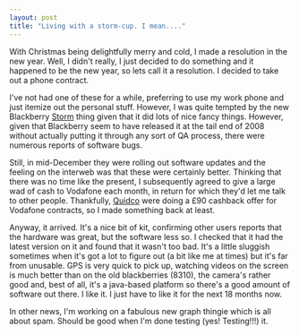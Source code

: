 ```yaml
---
layout: post
title: "Living with a storm-cup. I mean...."
---
```

With Christmas being delightfully merry and cold, I made a resolution in the
new year. Well, I didn't really, I just decided to do something and it
happened to be the new year, so lets call it a resolution. I decided to take
out a phone contract.

I've not had one of these for a while, preferring to use my work phone and
just itemize out the personal stuff. However, I was quite tempted by the new
Blackberry [Storm][1] thing given that it did lots of nice fancy things.
However, given that Blackberry seem to have released it at the tail end of
2008 without actually putting it through any sort of QA process, there were
numerous reports of software bugs.

Still, in mid-December they were rolling out software updates and the feeling
on the interweb was that these were certainly better. Thinking that there was
no time like the present, I subsequently agreed to give a large wad of cash to
Vodafone each month, in return for which they'd let me talk to other people.
Thankfully, [Quidco][2] were doing a £90 cashback offer for Vodafone
contracts, so I made something back at least.

Anyway, it arrived. It's a nice bit of kit, confirming other users reports
that the hardware was great, but the software less so. I checked that it had
the latest version on it and found that it wasn't too bad. It's a little
sluggish sometimes when it's got a lot to figure out (a bit like me at times)
but it's far from unusable. GPS is very quick to pick up, watching videos on
the screen is much better than on the old blackberries (8310), the camera's
rather good and, best of all, it's a java-based platform so there's a good
amount of software out there. I like it. I just have to like it for the next
18 months now.

In other news, I'm working on a fabulous new graph thingie which is all about
spam. Should be good when I'm done testing (yes! Testing!!!) it.

   [1]: http://blackberry.vodafone.co.uk/storm/

   [2]: http://quidco.com

